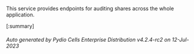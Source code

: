 






This service provides endpoints for auditing shares across the whole application.

[:summary]

###### Auto generated by Pydio Cells Enterprise Distribution v4.2.4-rc2 on 12-Jul-2023
